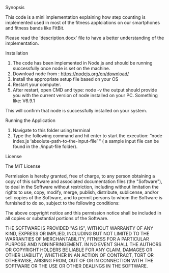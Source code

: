 Synopsis

This code is a mini implementation explaining how step counting is implemented used in most of the fitness applciations on our smartphones and fitness bands like FitBit. 

Please read the 'description.docx' file to have a better understanding of the implementation.


Installation

1.	The code has been implemented in Node.js and should be running successfully once node is set on the machine.
2.	Download node from : https://nodejs.org/en/download/
3.	Install the appropriate setup file based on your OS 
4.	Restart your computer.
5.	After restart, open CMD and type: 	node -v
	the output should provide you with the current version of node installed on your PC. 
	Something like: V6.9.1

This will confirm that node is successfully installed on your system.

Running the Application

1.	Navigate to this folder using terminal
2.	Type the following command and hit enter to start the execution:
	“node index.js ‘absolute-path-to-the-input-file’ “  ( a sample input file can be found in the ./input-file folder).

License

The MIT License

Permission is hereby granted, free of charge, to any person obtaining a copy
of this software and associated documentation files (the "Software"), to deal
in the Software without restriction, including without limitation the rights
to use, copy, modify, merge, publish, distribute, sublicense, and/or sell
copies of the Software, and to permit persons to whom the Software is
furnished to do so, subject to the following conditions:

The above copyright notice and this permission notice shall be included in
all copies or substantial portions of the Software.

THE SOFTWARE IS PROVIDED "AS IS", WITHOUT WARRANTY OF ANY KIND, EXPRESS OR
IMPLIED, INCLUDING BUT NOT LIMITED TO THE WARRANTIES OF MERCHANTABILITY,
FITNESS FOR A PARTICULAR PURPOSE AND NONINFRINGEMENT. IN NO EVENT SHALL THE
AUTHORS OR COPYRIGHT HOLDERS BE LIABLE FOR ANY CLAIM, DAMAGES OR OTHER
LIABILITY, WHETHER IN AN ACTION OF CONTRACT, TORT OR OTHERWISE, ARISING FROM,
OUT OF OR IN CONNECTION WITH THE SOFTWARE OR THE USE OR OTHER DEALINGS IN
THE SOFTWARE.